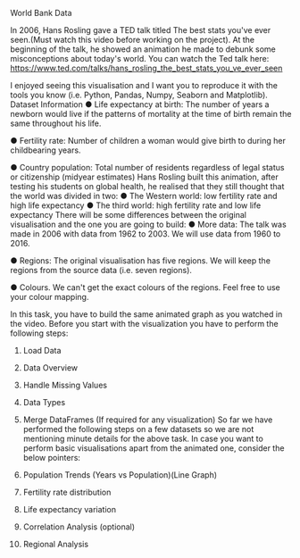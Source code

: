 World Bank Data

In 2006, Hans Rosling gave a TED talk titled The best stats you've ever seen.(Must watch this video before working on the project). At the beginning of the talk, he showed an animation he made to debunk some misconceptions about today's world.
You can watch the Ted talk here: 
https://www.ted.com/talks/hans_rosling_the_best_stats_you_ve_ever_seen

I enjoyed seeing this visualisation and I want you to reproduce it with the tools you know (i.e. Python, Pandas, Numpy, Seaborn and Matplotlib). 
Dataset Information
●	Life expectancy at birth: The number of years a newborn would live if the patterns of mortality at the time of birth remain the same throughout his life.

●	Fertility rate: Number of children a woman would give birth to during her childbearing years. 

●	Country population: Total number of residents regardless of legal status or citizenship (midyear estimates)
Hans Rosling built this animation, after testing his students on global health, he realised that they still thought that the world was divided in two:
●	The Western world: low fertility rate and high life expectancy
●	The third world: high fertility rate and low life expectancy
There will be some differences between the original visualisation and the one you are going to build:
●	More data:  The talk was made in 2006 with data from 1962 to 2003. We will use data from 1960 to 2016.

●	Regions: The original visualisation has five regions. We will keep the regions from the source data (i.e. seven regions).

●	Colours. We can't get the exact colours of the regions. Feel free to use your colour mapping.

In this task, you have to build the same animated graph as you watched in the video. Before you start with the visualization you have to perform the following steps: 

1.	Load Data
2.	Data Overview
3.	Handle Missing Values
4.	Data Types
5.	Merge DataFrames (If required for any visualization)
So far we have performed the following steps on a few datasets so we are not mentioning minute details for the above task.
In case you want to perform basic visualisations apart from the animated one, consider the below pointers:

1.	Population Trends (Years vs Population)(Line Graph)
2.	Fertility rate distribution 
3.	Life expectancy variation
4.	Correlation Analysis (optional)
5.	Regional Analysis 